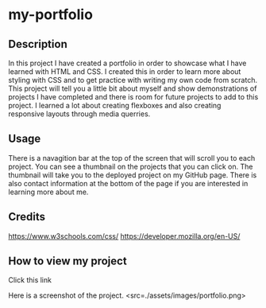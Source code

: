 # my-portfolio

## Description

In this project I have created a portfolio in order to showcase what I have learned with HTML and CSS. 
I created this in order to learn more about styling with CSS and to get practice with writing my own code from scratch. 
This project will tell you a little bit about myself and show demonstrations of projects I have completed and there is room for future projects to add to this project.
I learned a lot about creating flexboxes and also creating responsive layouts through media querries.

## Usage

There is a navagition bar at the top of the screen that will scroll you to each project. You can see a thumbnail on the projects that you can click on. The thumbnail will take you to the deployed project on my GitHub page. There is also contact information at the bottom of the page if you are interested in learning more about me. 

## Credits

https://www.w3schools.com/css/
https://developer.mozilla.org/en-US/

## How to view my project

Click this link 

Here is a screenshot of the project.
<src=./assets/images/portfolio.png>
